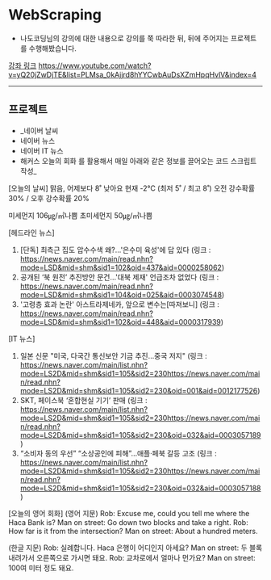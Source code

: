# WebScraping

* 나도코딩님의 강의에 대한 내용으로 강의를 쭉 따라한 뒤, 뒤에 주어지는 프로젝트를 수행해봤습니다.

[강좌 링크](https://www.youtube.com/watch?v=yQ20jZwDjTE&list=PLMsa_0kAjjrd8hYYCwbAuDsXZmHpqHvlV&index=4)
<https://www.youtube.com/watch?v=yQ20jZwDjTE&list=PLMsa_0kAjjrd8hYYCwbAuDsXZmHpqHvlV&index=4>

***

## 프로젝트
* _네이버 날씨
* 네이버 뉴스
* 네이버 IT 뉴스
* 해커스 오늘의 회화
를 활용해서 매일 아래와 같은 정보를 끌어오는 코드 스크립트 작성_

[오늘의 날씨]
맑음, 어제보다 8˚ 낮아요
현재 -2℃ (최저 5˚ / 최고 8˚)
오전 강수확률 30% / 오후 강수확률 20%

미세먼지 106㎍/㎥나쁨
초미세먼지 50㎍/㎥나쁨

[헤드라인 뉴스]
1. [단독] 최측근 집도 압수수색 왜?…'은수미 육성'에 답 있다
  (링크 : https://news.naver.com/main/read.nhn?mode=LSD&mid=shm&sid1=102&oid=437&aid=0000258062)
2. 공개된 ‘북 원전’ 추진방안 문건…'대북 제재' 언급조차 없었다
  (링크 : https://news.naver.com/main/read.nhn?mode=LSD&mid=shm&sid1=104&oid=025&aid=0003074548)
3. '고령층 효과 논란' 아스트라제네카, 앞으로 변수는[따져보니]
  (링크 : https://news.naver.com/main/read.nhn?mode=LSD&mid=shm&sid1=102&oid=448&aid=0000317939)

[IT 뉴스]
1. 일본 신문 "미국, 다국간 통신보안 기금 추진…중국 저지"
  (링크 : https://news.naver.com/main/list.nhn?mode=LS2D&mid=shm&sid1=105&sid2=230https://news.naver.com/main/read.nhn?mode=LS2D&mid=shm&sid1=105&sid2=230&oid=001&aid=0012177526)
2. SKT, 페이스북 ‘혼합현실 기기’ 판매
  (링크 : https://news.naver.com/main/list.nhn?mode=LS2D&mid=shm&sid1=105&sid2=230https://news.naver.com/main/read.nhn?mode=LS2D&mid=shm&sid1=105&sid2=230&oid=032&aid=0003057189)
3. “소비자 동의 우선” “소상공인에 피해”…애플·페북 갈등 고조
  (링크 : https://news.naver.com/main/list.nhn?mode=LS2D&mid=shm&sid1=105&sid2=230https://news.naver.com/main/read.nhn?mode=LS2D&mid=shm&sid1=105&sid2=230&oid=032&aid=0003057188)

[오늘의 영어 회화]
(영어 지문)
Rob: Excuse me, could you tell me where the Haca Bank is?
Man on street: Go down two blocks and take a right.
Rob: How far is it from the intersection?
Man on street: About a hundred meters.

(한글 지문)
Rob: 실례합니다. Haca 은행이 어디인지 아세요?
Man on street: 두 블록 내려가서 오른쪽으로 가시면 돼요.
Rob: 교차로에서 얼마나 먼가요?
Man on street: 100여 미터 정도 돼요.
